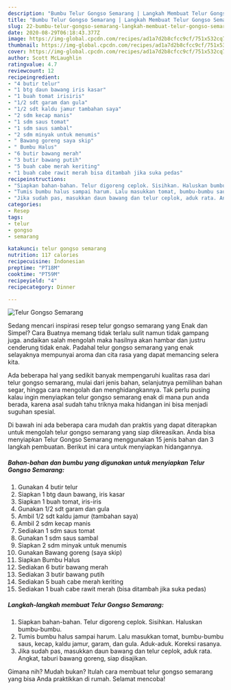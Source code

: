 ```yaml
---
description: "Bumbu Telur Gongso Semarang | Langkah Membuat Telur Gongso Semarang Yang Enak Dan Mudah"
title: "Bumbu Telur Gongso Semarang | Langkah Membuat Telur Gongso Semarang Yang Enak Dan Mudah"
slug: 22-bumbu-telur-gongso-semarang-langkah-membuat-telur-gongso-semarang-yang-enak-dan-mudah
date: 2020-08-29T06:18:43.377Z
image: https://img-global.cpcdn.com/recipes/ad1a7d2b8cfcc9cf/751x532cq70/telur-gongso-semarang-foto-resep-utama.jpg
thumbnail: https://img-global.cpcdn.com/recipes/ad1a7d2b8cfcc9cf/751x532cq70/telur-gongso-semarang-foto-resep-utama.jpg
cover: https://img-global.cpcdn.com/recipes/ad1a7d2b8cfcc9cf/751x532cq70/telur-gongso-semarang-foto-resep-utama.jpg
author: Scott McLaughlin
ratingvalue: 4.7
reviewcount: 12
recipeingredient:
- "4 butir telur"
- "1 btg daun bawang iris kasar"
- "1 buah tomat irisiris"
- "1/2 sdt garam dan gula"
- "1/2 sdt kaldu jamur tambahan saya"
- "2 sdm kecap manis"
- "1 sdm saus tomat"
- "1 sdm saus sambal"
- "2 sdm minyak untuk menumis"
- " Bawang goreng saya skip"
- " Bumbu Halus"
- "6 butir bawang merah"
- "3 butir bawang putih"
- "5 buah cabe merah keriting"
- "1 buah cabe rawit merah bisa ditambah jika suka pedas"
recipeinstructions:
- "Siapkan bahan-bahan. Telur digoreng ceplok. Sisihkan. Haluskan bumbu-bumbu."
- "Tumis bumbu halus sampai harum. Lalu masukkan tomat, bumbu-bumbu saus, kecap, kaldu jamur, garam, dan gula. Aduk-aduk. Koreksi rasanya."
- "Jika sudah pas, masukkan daun bawang dan telur ceplok, aduk rata. Angkat, taburi bawang goreng, siap disajikan."
categories:
- Resep
tags:
- telur
- gongso
- semarang

katakunci: telur gongso semarang 
nutrition: 117 calories
recipecuisine: Indonesian
preptime: "PT18M"
cooktime: "PT59M"
recipeyield: "4"
recipecategory: Dinner

---
```



![Telur Gongso Semarang](https://img-global.cpcdn.com/recipes/ad1a7d2b8cfcc9cf/751x532cq70/telur-gongso-semarang-foto-resep-utama.jpg)

Sedang mencari inspirasi resep telur gongso semarang yang Enak dan Simpel? Cara Buatnya memang tidak terlalu sulit namun tidak gampang juga. andaikan salah mengolah maka hasilnya akan hambar dan justru cenderung tidak enak. Padahal telur gongso semarang yang enak selayaknya mempunyai aroma dan cita rasa yang dapat memancing selera kita.

Ada beberapa hal yang sedikit banyak mempengaruhi kualitas rasa dari telur gongso semarang, mulai dari jenis bahan, selanjutnya pemilihan bahan segar, hingga cara mengolah dan menghidangkannya. Tak perlu pusing kalau ingin menyiapkan telur gongso semarang enak di mana pun anda berada, karena asal sudah tahu triknya maka hidangan ini bisa menjadi suguhan spesial.




Di bawah ini ada beberapa cara mudah dan praktis yang dapat diterapkan untuk mengolah telur gongso semarang yang siap dikreasikan. Anda bisa menyiapkan Telur Gongso Semarang menggunakan 15 jenis bahan dan 3 langkah pembuatan. Berikut ini cara untuk menyiapkan hidangannya.

<!--inarticleads1-->

##### Bahan-bahan dan bumbu yang digunakan untuk menyiapkan Telur Gongso Semarang:

1. Gunakan 4 butir telur
1. Siapkan 1 btg daun bawang, iris kasar
1. Siapkan 1 buah tomat, iris-iris
1. Gunakan 1/2 sdt garam dan gula
1. Ambil 1/2 sdt kaldu jamur (tambahan saya)
1. Ambil 2 sdm kecap manis
1. Sediakan 1 sdm saus tomat
1. Gunakan 1 sdm saus sambal
1. Siapkan 2 sdm minyak untuk menumis
1. Gunakan  Bawang goreng (saya skip)
1. Siapkan  Bumbu Halus
1. Sediakan 6 butir bawang merah
1. Sediakan 3 butir bawang putih
1. Sediakan 5 buah cabe merah keriting
1. Sediakan 1 buah cabe rawit merah (bisa ditambah jika suka pedas)




<!--inarticleads2-->

##### Langkah-langkah membuat Telur Gongso Semarang:

1. Siapkan bahan-bahan. Telur digoreng ceplok. Sisihkan. Haluskan bumbu-bumbu.
1. Tumis bumbu halus sampai harum. Lalu masukkan tomat, bumbu-bumbu saus, kecap, kaldu jamur, garam, dan gula. Aduk-aduk. Koreksi rasanya.
1. Jika sudah pas, masukkan daun bawang dan telur ceplok, aduk rata. Angkat, taburi bawang goreng, siap disajikan.




Gimana nih? Mudah bukan? Itulah cara membuat telur gongso semarang yang bisa Anda praktikkan di rumah. Selamat mencoba!
